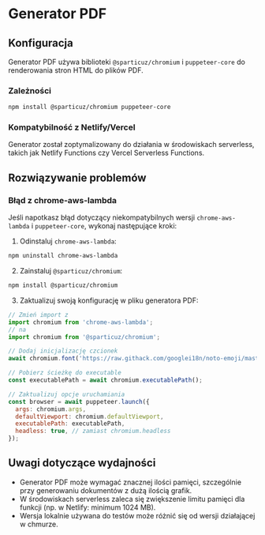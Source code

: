# Generator PDF

## Konfiguracja
Generator PDF używa biblioteki `@sparticuz/chromium` i `puppeteer-core` do renderowania stron HTML do plików PDF.

### Zależności
```bash
npm install @sparticuz/chromium puppeteer-core
```

### Kompatybilność z Netlify/Vercel
Generator został zoptymalizowany do działania w środowiskach serverless, takich jak Netlify Functions czy Vercel Serverless Functions.

## Rozwiązywanie problemów

### Błąd z chrome-aws-lambda
Jeśli napotkasz błąd dotyczący niekompatybilnych wersji `chrome-aws-lambda` i `puppeteer-core`, wykonaj następujące kroki:

1. Odinstaluj `chrome-aws-lambda`:
```bash
npm uninstall chrome-aws-lambda
```

2. Zainstaluj `@sparticuz/chromium`:
```bash
npm install @sparticuz/chromium
```

3. Zaktualizuj swoją konfigurację w pliku generatora PDF:

```javascript
// Zmień import z
import chromium from 'chrome-aws-lambda';
// na
import chromium from '@sparticuz/chromium';

// Dodaj inicjalizację czcionek
await chromium.font('https://raw.githack.com/googlei18n/noto-emoji/master/fonts/NotoColorEmoji.ttf');

// Pobierz ścieżkę do executable
const executablePath = await chromium.executablePath();

// Zaktualizuj opcje uruchamiania
const browser = await puppeteer.launch({ 
  args: chromium.args,
  defaultViewport: chromium.defaultViewport,
  executablePath: executablePath,
  headless: true, // zamiast chromium.headless
});
```

## Uwagi dotyczące wydajności
- Generator PDF może wymagać znacznej ilości pamięci, szczególnie przy generowaniu dokumentów z dużą ilością grafik.
- W środowiskach serverless zaleca się zwiększenie limitu pamięci dla funkcji (np. w Netlify: minimum 1024 MB).
- Wersja lokalnie używana do testów może różnić się od wersji działającej w chmurze. 